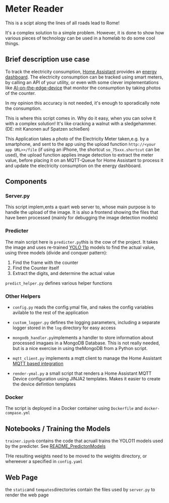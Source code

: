 # Meter Reader

This is a scipt along the lines of all roads lead to Rome!

It's a complex solution to a simple problem. However, it is done to show how various pieces of technology can be used in a homelab to do some cool things.

## Brief description use case
To track the electricity consumption, [Home Assistant](https://homeassistant.io) provides an [energy dashboard](https://www.home-assistant.io/docs/energy/). The electricity consumption can be tracked using smart meters, by calling an API of your utility, or even with some clever implementations like [AI-on-the-edge-device](https://github.com/jomjol/AI-on-the-edge-device) that monitor the consumption by taking photos of the counter.

In my opinion this accuracy is not needed, it's enough to sporadically note the consumption. 

This is where this script comes in. Why do it easy, when you can solve it with a complex solution! It's like cracking a walnut with a sledgehammer. (DE: mit Kanonen auf Spatzen schießen)

This Application takes a photo of the Electricity Meter taken,e.g. by a smartphone, and sent to the app using the upload function `http://<your app URL>>/file` (if using an iPhone, the shortcut `so_75xxx.shortcut` can be used), the upload function applies image detection to extract the meter value, before placing it on an MQTT-Queue for Home Assistant to process it and update the electricity consumption on the energy dashboard.

## Components

### Server.py
This script implem,ents a quart web server to, whose main purpose is to handle the upload of the image. It is also a frontend showing the files that have been processed (mainly for debugging the image detection models)

### Predicter
The main script here is `predicter.py`this is the cow of the project. It takes the image and uses re-trained [YOLO 11p](https://docs.ultralytics.com/models/yolo11/) models to find the actual value, using three models (divide and conquer pattern):
1. Find the frame with the counter
2. Find the Counter itself
3. Extract the digits, and determine the actual value

`predict_helper.py` defines various helper functions

### Other Helpers 

- `config.py` reads the config.ymal file, and nakes the config variables avilable to the rest of the application

- `custom_logger.py` defines the logging parameters, including a separate logger stored in the `log` directory for easy access

- `mongodb_handler.py`implements a handler to store information about processed imagaes in a MongoDB Database. This is not really needed, but is a nice exercise in using theMongoDB from a Python script.

- `mqtt_client.py` implements a mqtt client to manage the Home Assistant [MQTT based integration](https://www.home-assistant.io/integrations/mqtt/) 

- `render-ymal.py` a small script that renders a Home Assistant MQTT Device configuration using JINJA2 templates. Makes it easier to create the device defintion templates 

### Docker
The script is deployed in a Docker container using `Dockerfile` and `docker-compase.yml`

## Notebooks / Training the Models

`trainer.ipynb` contains the code that acruall trains the YOLO11 models used by the predicter. See [README_PredictonModels](./docs/README_PredictionModels.md)

THe resulting weights need to be moved to the weights directory, or whereever a specified in `config.yaml`

## Web Page
the `static`and `tempates`directories contain the files used by `server.py` to render the web page

